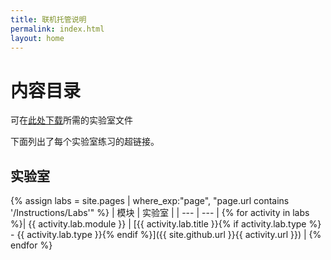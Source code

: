 ```yaml
---
title: 联机托管说明
permalink: index.html
layout: home
---
```


# <a name="content-directory"></a>内容目录

可在[此处下载](https://github.com/MicrosoftLearning/AZ-104-MicrosoftAzureAdministrator/archive/master.zip)所需的实验室文件

下面列出了每个实验室练习的超链接。

## <a name="labs"></a>实验室

{% assign labs = site.pages | where_exp:"page", "page.url contains '/Instructions/Labs'" %}
| 模块 | 实验室 |
| --- | --- | 
{% for activity in labs  %}| {{ activity.lab.module }} | [{{ activity.lab.title }}{% if activity.lab.type %} - {{ activity.lab.type }}{% endif %}]({{ site.github.url }}{{ activity.url }}) |
{% endfor %}


